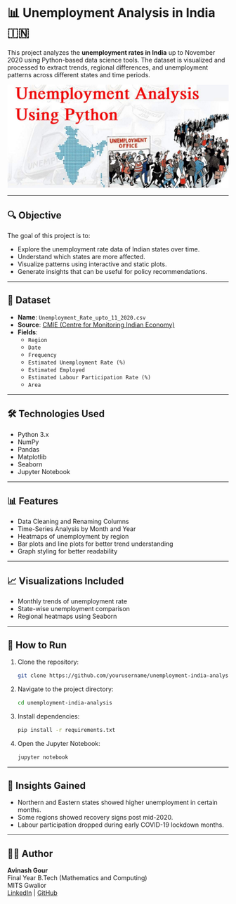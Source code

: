 # 📊 Unemployment Analysis in India 🇮🇳

This project analyzes the **unemployment rates in India** up to November 2020 using Python-based data science tools. The dataset is visualized and processed to extract trends, regional differences, and unemployment patterns across different states and time periods.

![Unemployment in India](./Unemployement-in-India.jpg)

---

## 🔍 Objective

The goal of this project is to:
- Explore the unemployment rate data of Indian states over time.
- Understand which states are more affected.
- Visualize patterns using interactive and static plots.
- Generate insights that can be useful for policy recommendations.

---

## 📁 Dataset

- **Name**: `Unemployment_Rate_upto_11_2020.csv`
- **Source**: [CMIE (Centre for Monitoring Indian Economy)](https://unemploymentinindia.cmie.com/)
- **Fields**:
  - `Region`
  - `Date`
  - `Frequency`
  - `Estimated Unemployment Rate (%)`
  - `Estimated Employed`
  - `Estimated Labour Participation Rate (%)`
  - `Area`

---

## 🛠️ Technologies Used

- Python 3.x
- NumPy
- Pandas
- Matplotlib
- Seaborn
- Jupyter Notebook

---

## 📊 Features

- Data Cleaning and Renaming Columns
- Time-Series Analysis by Month and Year
- Heatmaps of unemployment by region
- Bar plots and line plots for better trend understanding
- Graph styling for better readability

---

## 📈 Visualizations Included

- Monthly trends of unemployment rate
- State-wise unemployment comparison
- Regional heatmaps using Seaborn

---

## 🚀 How to Run

1. Clone the repository:
    ```bash
    git clone https://github.com/yourusername/unemployment-india-analysis.git
    ```
2. Navigate to the project directory:
    ```bash
    cd unemployment-india-analysis
    ```
3. Install dependencies:
    ```bash
    pip install -r requirements.txt
    ```
4. Open the Jupyter Notebook:
    ```bash
    jupyter notebook
    ```

---

## 📌 Insights Gained

- Northern and Eastern states showed higher unemployment in certain months.
- Some regions showed recovery signs post mid-2020.
- Labour participation dropped during early COVID-19 lockdown months.


---

## 🙋‍♂️ Author

**Avinash Gour**  
Final Year B.Tech (Mathematics and Computing)  
MITS Gwalior  
[LinkedIn](https://www.linkedin.com/in/avinashgour/) | [GitHub](https://github.com/avinashgour)


